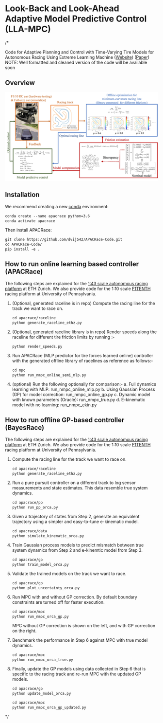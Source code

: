 # Look-Back and Look-Ahead Adaptive Model Predictive Control (LLA-MPC)


/* 

Code for Adaptive Planning and Control with Time-Varying Tire Models for Autonomous Racing Using Extreme Learning Machine ([Website](https://dvij542.github.io/apacrace/)) ([Paper](https://arxiv.org/abs/2303.08235))
NOTE: Well formatted and cleaned version of the code will be available soon

## Overview 

<img src="overview.jpg" />

## Installation
We recommend creating a new [conda](https://docs.conda.io/en/latest/) environment:

```
conda create --name apacrace python=3.6
conda activate apacrace
```
Then install APACRace:

```
git clone https://github.com/dvij542/APACRace-Code.git
cd APACRace-Code/
pip install -e .
```

## How to run online learning based controller (APACRace)
The following steps are explained for the [1:43 scale autonomous racing platform](https://arxiv.org/abs/1711.07300) at ETH Zurich. We also provide code for the 1:10 scale [F1TENTH](http://f1tenth.org/) racing platform at University of Pennsylvania.

1. (Optional, generated raceline is in repo) Compute the racing line for the track we want to race on.
	```
	cd apacrace/raceline
	python generate_raceline_ethz.py
	```

2. (Optional, generated raceline library is in repo) Render speeds along the raceline for different tire friction limits by running :-
    ```
    python render_speeds.py
    ```

3. Run APACRace (MLP predictor for tire forces learned online) controller with the generated offline library of racelines as reference as follows:-
	```
	cd mpc
	python run_nmpc_online_semi_mlp.py
	```

4. (optional) Run the following optionally for comparison:-
	a. Full dynamics learning with MLP: run_nmpc_online_mlp.py
	b. Using Gaussian Process (GP) for model correction: run_nmpc_online_gp.py
	c. Dynamic model with known parameters (Oracle): run_nmpc_true.py 
	d. E-kinematic model with no learning: run_nmpc_ekin.py

## How to run offline GP-based controller (BayesRace)
The following steps are explained for the [1:43 scale autonomous racing platform](https://arxiv.org/abs/1711.07300) at ETH Zurich. We also provide code for the 1:10 scale [F1TENTH](http://f1tenth.org/) racing platform at University of Pennsylvania.

1. Compute the racing line for the track we want to race on.
	```
	cd apacrace/raceline
	python generate_raceline_ethz.py
	```
	<!-- <p align="center">
	<img src="https://github.com/jainachin/bayesrace/blob/master/bayes_race/raceline/results/ETHZ_bestlap.png" width="400" />
	</p> -->

2. Run a pure pursuit controller on a different track to log sensor measurements and state estimates. This data resemble true system dynamics.
	```
	cd apacrace/pp
	python run_pp_orca.py
	```
	<!-- <p align="center">
	<img src="https://github.com/jainachin/bayesrace/blob/master/bayes_race/pp/track_training.png" width="400" />
	</p> -->

3. Given a trajectory of states from Step 2, generate an equivalent trajectory using a simpler and easy-to-tune e-kinematic model.
	```
	cd apacrace/data
	python simulate_kinematic_orca.py
	```

4. Train Gaussian process models to predict mismatch between true system dynamics from Step 2 and e-kinemtic model from Step 3.
	```
	cd apacrace/gp
	python train_model_orca.py
	```

5. Validate the trained models on the track we want to race.
	```
	cd apacrace/gp
	python plot_uncertainty_orca.py
	```
	<!-- <p align="center">
	<img src="https://github.com/jainachin/bayesrace/blob/master/bayes_race/gp/track_validation.png" width="400" />
	</p> -->

6. Run MPC with and without GP correction. By default boundary constraints are turned off for faster execution.
	```
	cd apacrace/mpc
	python run_nmpc_orca_gp.py
	```
	MPC without GP correction is shown on the left, and with GP correction on the right.
	<!-- <p align="center">
	<img src="https://github.com/jainachin/bayesrace/blob/master/bayes_race/mpc/error_kin_mpc.png" width="400" />
	<img src="https://github.com/jainachin/bayesrace/blob/master/bayes_race/mpc/error_gp_mpc.png" width="400" />
	</p> -->

7. Benchmark the performance in Step 6 against MPC with true model dynamics.
	```
	cd apacrace/mpc
	python run_nmpc_orca_true.py
	```
	<!-- <p align="center">
	<img src="https://github.com/jainachin/bayesrace/blob/master/bayes_race/mpc/track_mpc.png" width="400" />
	</p> -->

8. Finally, update the GP models using data collected in Step 6 that is specific to the racing track and re-run MPC with the updated GP models.
	```
	cd apacrace/gp
	python update_model_orca.py
	```

	```
	cd apacrace/mpc
	python run_nmpc_orca_gp_updated.py
	```

	<!-- <p align="center">
	<img src="https://github.com/jainachin/bayesrace/blob/master/bayes_race/mpc/track_mpc_lap1.png" width="400" />
	</p> -->

*/
